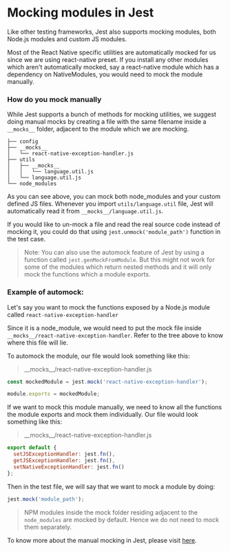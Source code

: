 # Mocking modules in Jest

Like other testing frameworks, Jest also supports mocking modules, both Node.js modules and custom JS modules.

Most of the React Native specific utilities are automatically mocked for us since we are using react-native preset. If you install any other modules which aren't automatically mocked, say a react-native module which has a dependency on NativeModules, you would need to mock the module manually.

### How do you mock manually
While Jest supports a bunch of methods for mocking utilities, we suggest doing manual mocks by creating a file with the same filename inside a `__mocks__` folder, adjacent to the module which we are mocking.

```
├── config
├── __mocks__
│   └── react-native-exception-handler.js
├── utils
│   ├── __mocks__
│   │   └── language.util.js
│   └── language.util.js
└── node_modules
```

As you can see above, you can mock both node\_modules and your custom defined JS files.
Whenever you import `utils/language.util` file, Jest will automatically read it from `__mocks__/language.util.js`.

If you would like to un-mock a file and read the real source code instead of mocking it, you could do that using `jest.unmock('module_path')` function in the test case.

>Note: You can also use the automock feature of Jest by using a function called `jest.genMockFromModule`. But this might not work for some of the modules which return nested methods and it will only mock the functions which a module exports.

### Example of automock:
Let's say you want to mock the functions exposed by a Node.js module called `react-native-exception-handler`

Since it is a node\_module, we would need to put the mock file inside `__mocks__/react-native-exception-handler`. Refer to the tree above to know where this file will lie.

To automock the module, our file would look something like this:
>\_\_mocks__/react-native-exception-handler.js

```js
const mockedModule = jest.mock('react-native-exception-handler');

module.exports = mockedModule;
```

If we want to mock this module manually, we need to know all the functions the module exports and mock them individually. Our file would look something like this:
>\_\_mocks__/react-native-exception-handler.js

```js
export default {
  setJSExceptionHandler: jest.fn(),
  getJSExceptionHandler: jest.fn(),
  setNativeExceptionHandler: jest.fn()
};
```

Then in the test file, we will say that we want to mock a module by doing:

```js
jest.mock('module_path');
```
>NPM modules inside the mock folder residing adjacent to the `node_modules` are mocked by default. Hence we do not need to mock them separately.



To know more about the manual mocking in Jest, please visit [here](https://facebook.github.io/jest/docs/en/manual-mocks.html#content).
